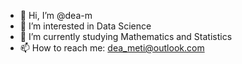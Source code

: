 - 👋 Hi, I’m @dea-m
- 👀 I’m interested in Data Science
- 🌱 I’m currently studying Mathematics and Statistics
- 📫 How to reach me: dea_meti@outlook.com

<!---
dea-m/dea-m is a ✨ special ✨ repository because its `README.md` (this file) appears on your GitHub profile.
You can click the Preview link to take a look at your changes.
--->

